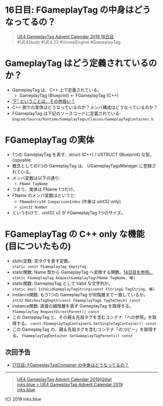 # 16日目: FGameplayTag の中身はどうなってるの？

> [UE4 GameplayTag Advent Calendar 2019 16日目](https://qiita.com/advent-calendar/2019/ue4-gameplaytag)  
>#UE4Study #UE4.23 #UnrealEngine #GameplayTag

# GameplayTag はどう定義されているのか？

* GameplayTag は、C++ 上で定義されている。
    * GameplayTag (Blueprint) ← FGameplayTag (C++)
* ["F" ということは、その他扱い？](https://docs.unrealengine.com/ja/Programming/Introduction/index.html#クラス名のプレフィックス)
* C++ 側での実体はどうなっているのか？メンバ構成はどうなっているのか？
* FGameplayTag は下記のソースコードに定義されている:  
`Engine/Source/Runtime/GameplayTags/Classes/GameplayTagContainer.h` 

# FGameplayTag の実体

* 1つの GameplayTag を表す、struct (C++) / USTRUCT (Blueprint) な型。copyable.
* 概念としての1つの GameplayTag は、 UGameplayTagsManager に登録されている。
* メンバ変数は以下の通り:
    * `FName TagName`
* つまり、実体は FName 1つだけ。
* FName のメンバ変数はというと:
    * `FNameEntryId ComparisonIndex` (中身は uint32 only)
    * `uint32 Number`
* というわけで、uint32 x2 が FGameplayTag 1つのサイズ。

# FGameplayTag の C++ only な機能 (目についたもの)

* static定数: 空タグを表す定数。  
`static const FGameplayTag EmptyTag`
* static関数: Name 型から GameplayTag へ変換する関数。[14日目を参照。](./Day14-ConvertFromOrToString.md)  
`static FGameplayTag RequestGameplayTag(FName TagName, 略)`
* static関数: GameplayTag として Valid な文字列か。  
`static bool IsValidGameplayTagString(const FString& TagString, 略)`
* instance関数: もう1つの GameplayTag が何階層まで一致しているか。  
`int32 MatchesTagDepth(const FGameplayTag& TagToCheck) const`
* instance関数: 直接の親階層を表す GameplayTag を取得する。  
`FGameplayTag RequestDirectParent() const`
* この GameplayTag と、その親＆先祖タグを含むコンテナ「への参照」を取得する。
`const FGameplayTagContainer& GetSingleTagContainer() const`
* この GameplayTag の、親＆先祖タグを含むコンテナ「のコピー」を取得する。
`FGameplayTagContainer GetGameplayTagParents() const`

## 次回予告

* [17日目: FGameplayTagContainer の中身はどうなってるの？](./Day17-FGameplayTagContainer.md)

---

> [UE4 GameplayTag Advent Calendar 2019(Qiita)](https://qiita.com/advent-calendar/2019/ue4-gameplaytag)  
> [inks.blue > UE4 GameplayTag Advent Calendar 2019](./Index.md)  
> [inks.blue](../../)

(C) 2019 inks.blue
